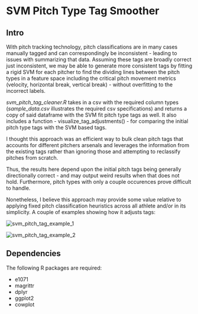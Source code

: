 # SVM Pitch Type Tag Smoother

## Intro

With pitch tracking technology, pitch classifications are in many cases manually tagged and can correspondingly be inconsistent - leading to issues with summarizing that data. 
Assuming these tags are broadly correct just inconsistent, we may be able to generate more consistent tags by fitting a rigid SVM for each pitcher to find the dividing lines between the pitch types in a feature space including the critical pitch movement metrics (velocity, horizontal break, vertical break) - without overfitting to the incorrect labels.

*svm_pitch_tag_cleaner.R* takes in a csv with the required column types (*sample_data.csv* illustrates the required csv specifications) and returns a copy of said dataframe with the SVM fit pitch type tags as well. It also includes a function - visualize_tag_adjustments() - for comparing the initial pitch type tags with the SVM based tags.

I thought this approach was an efficient way to bulk clean pitch tags that accounts for different pitchers arsenals and leverages the information from the existing tags rather than ignoring those and attempting to reclassify pitches from scratch.

Thus, the results here depend upon the initial pitch tags being generally directionally correct - and may output weird results when that does not hold. Furthermore, pitch types with only a couple occurences prove difficult to handle.

Nonetheless, I believe this approach may provide some value relative to applying fixed pitch classification heuristics across all athlete and/or in its simplicity. A couple of examples showing how it adjusts tags:

![svm_pitch_tag_example_1](https://user-images.githubusercontent.com/38742461/179382989-823f3186-64e0-4b68-981b-495d0fd69898.jpg)

![svm_pitch_tag_example_2](https://user-images.githubusercontent.com/38742461/179383005-5136cbe3-474a-499c-8fd7-0a8e689d5330.jpg)

## Dependencies

The following R packages are required:

* e1071
* magrittr
* dplyr
* ggplot2
* cowplot
